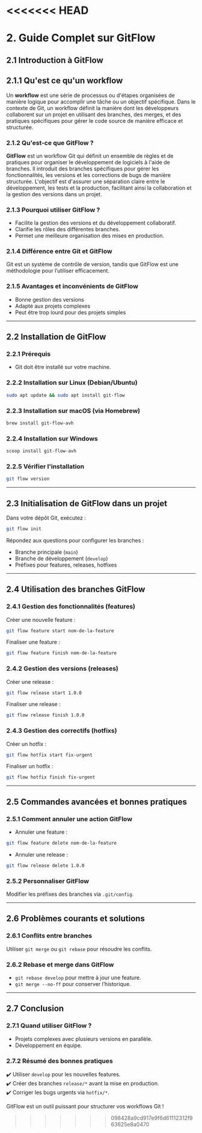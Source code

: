 <<<<<<< HEAD
=======
# 2. Guide Complet sur GitFlow

## 2.1 Introduction à GitFlow

## 2.1.1 Qu'est ce qu'un workflow
Un **workflow** est une série de processus ou d'étapes organisées de manière logique pour accomplir une tâche ou un objectif spécifique. Dans le contexte de Git, un workflow définit la manière dont les développeurs collaborent sur un projet en utilisant des branches, des merges, et des pratiques spécifiques pour gérer le code source de manière efficace et structurée.


### 2.1.2 Qu'est-ce que GitFlow ?
**GitFlow** est un workflow Git qui définit un ensemble de règles et de pratiques pour organiser le développement de logiciels à l'aide de branches. Il introduit des branches spécifiques pour gérer les fonctionnalités, les versions et les corrections de bugs de manière structurée. L'objectif est d'assurer une séparation claire entre le développement, les tests et la production, facilitant ainsi la collaboration et la gestion des versions dans un projet.


### 2.1.3 Pourquoi utiliser GitFlow ?
- Facilite la gestion des versions et du développement collaboratif.
- Clarifie les rôles des différentes branches.
- Permet une meilleure organisation des mises en production.

### 2.1.4 Différence entre Git et GitFlow
Git est un système de contrôle de version, tandis que GitFlow est une méthodologie pour l’utiliser efficacement.

### 2.1.5 Avantages et inconvénients de GitFlow
- Bonne gestion des versions 
- Adapté aux projets complexes 
- Peut être trop lourd pour des projets simples

---

## 2.2 Installation de GitFlow

### 2.2.1 Prérequis
- Git doit être installé sur votre machine.

### 2.2.2 Installation sur Linux (Debian/Ubuntu)
```bash
sudo apt update && sudo apt install git-flow
```

### 2.2.3 Installation sur macOS (via Homebrew)
```bash
brew install git-flow-avh
```

### 2.2.4 Installation sur Windows
```powershell
scoop install git-flow-avh
```

### 2.2.5 Vérifier l'installation
```bash
git flow version
```

---

## 2.3 Initialisation de GitFlow dans un projet

Dans votre dépôt Git, exécutez :
```bash
git flow init
```
Répondez aux questions pour configurer les branches :
- Branche principale (`main`)
- Branche de développement (`develop`)
- Préfixes pour features, releases, hotfixes

---

## 2.4 Utilisation des branches GitFlow

### 2.4.1 Gestion des fonctionnalités (features)
Créer une nouvelle feature :
```bash
git flow feature start nom-de-la-feature
```
Finaliser une feature :
```bash
git flow feature finish nom-de-la-feature
```

### 2.4.2 Gestion des versions (releases)
Créer une release :
```bash
git flow release start 1.0.0
```
Finaliser une release :
```bash
git flow release finish 1.0.0
```

### 2.4.3 Gestion des correctifs (hotfixs)
Créer un hotfix :
```bash
git flow hotfix start fix-urgent
```
Finaliser un hotfix :
```bash
git flow hotfix finish fix-urgent
```

---

## 2.5 Commandes avancées et bonnes pratiques

### 2.5.1 Comment annuler une action GitFlow
- Annuler une feature :
```bash
git flow feature delete nom-de-la-feature
```
- Annuler une release :
```bash
git flow release delete 1.0.0
```

### 2.5.2 Personnaliser GitFlow
Modifier les préfixes des branches via `.git/config`.

---

## 2.6 Problèmes courants et solutions

### 2.6.1 Conflits entre branches
Utiliser `git merge` ou `git rebase` pour résoudre les conflits.

### 2.6.2 Rebase et merge dans GitFlow
- `git rebase develop` pour mettre à jour une feature.
- `git merge --no-ff` pour conserver l’historique.

---

## 2.7 Conclusion

### 2.7.1 Quand utiliser GitFlow ?
- Projets complexes avec plusieurs versions en parallèle.
- Développement en équipe.

### 2.7.2 Résumé des bonnes pratiques
✔️ Utiliser `develop` pour les nouvelles features.  
✔️ Créer des branches `release/*` avant la mise en production.  
✔️ Corriger les bugs urgents via `hotfix/*`.  

GitFlow est un outil puissant pour structurer vos workflows Git !
>>>>>>> 098428a9cd917e9f6d61112312f963625e8a0470
